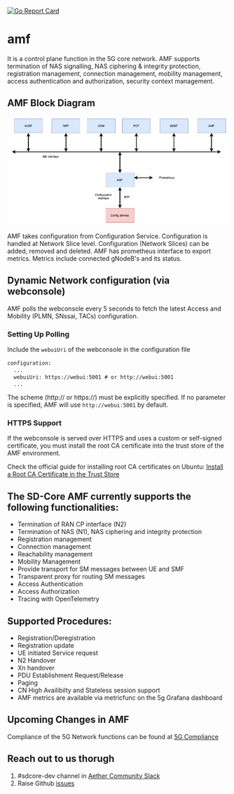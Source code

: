 <!--
SPDX-FileCopyrightText: 2021 Open Networking Foundation <info@opennetworking.org>
SPDX-FileCopyrightText: 2025 Canonical Ltd
Copyright 2019 free5GC.org

SPDX-License-Identifier: Apache-2.0
-->
[![Go Report Card](https://goreportcard.com/badge/github.com/omec-project/amf)](https://goreportcard.com/report/github.com/omec-project/amf)

# amf
It is a control plane function in the 5G core network. AMF supports termination
of NAS signalling, NAS ciphering & integrity protection, registration
management, connection management, mobility management, access authentication
and authorization, security context management.

## AMF Block Diagram
![AMF Block Diagram](/docs/images/README-AMF.png)

AMF takes configuration from Configuration Service. Configuration is handled at
Network Slice level. Configuration (Network Slices) can be added, removed and
deleted. AMF has prometheus interface to export metrics. Metrics include
connected gNodeB's and its status.

## Dynamic Network configuration (via webconsole)

AMF polls the webconsole every 5 seconds to fetch the latest Access and Mobility (PLMN, SNssai, TACs) configuration.

### Setting Up Polling

Include the `webuiUri` of the webconsole in the configuration file
```
configuration:
  ...
  webuiUri: https://webui:5001 # or http://webui:5001
  ...
```
The scheme (http:// or https://) must be explicitly specified. If no parameter is specified,
AMF will use `http://webui:5001` by default.

### HTTPS Support

If the webconsole is served over HTTPS and uses a custom or self-signed certificate,
you must install the root CA certificate into the trust store of the AMF environment.

Check the official guide for installing root CA certificates on Ubuntu:
[Install a Root CA Certificate in the Trust Store](https://documentation.ubuntu.com/server/how-to/security/install-a-root-ca-certificate-in-the-trust-store/index.html)

## The SD-Core AMF currently supports the following functionalities:
- Termination of RAN CP interface (N2)
- Termination of NAS (N1), NAS ciphering and integrity protection
- Registration management
- Connection management
- Reachability management
- Mobility Management
- Provide transport for SM messages between UE and SMF
- Transparent proxy for routing SM messages
- Access Authentication
- Access Authorization
- Tracing with OpenTelemetry

## Supported Procedures:
- Registration/Deregistration
- Registration update
- UE initiated Service request
- N2 Handover
- Xn handover
- PDU Establishment Request/Release
- Paging
- CN High Availibilty and Stateless session support
- AMF metrics are available via metricfunc on the 5g Grafana dashboard

## Upcoming Changes in AMF



Compliance of the 5G Network functions can be found at [5G Compliance](https://docs.sd-core.opennetworking.org/main/overview/3gpp-compliance-5g.html)

## Reach out to us thorugh

1. #sdcore-dev channel in [Aether Community Slack](https://aether5g-project.slack.com)
2. Raise Github [issues](https://github.com/omec-project/amf/issues/new)
